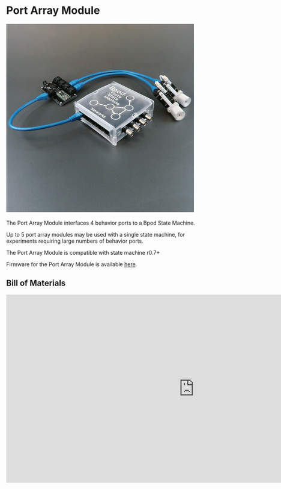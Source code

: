 # Port Array Module
<img src="../../images/port-array-module.png" alt="drawing" width="500"/><br><br>
The Port Array Module interfaces 4 behavior ports to a Bpod State Machine.

Up to 5 port array modules may be used with a single state machine, for experiments requiring large numbers of behavior ports.

The Port Array Module is compatible with state machine r0.7+

Firmware for the Port Array Module is available [here](https://github.com/sanworks/Bpod_PortArray_Firmware).

## Bill of Materials
<iframe width=1000 height=500 jsname="L5Fo6c" jscontroller="usmiIb" jsaction="rcuQ6b:WYd;" class="YMEQtf L6cTce-purZT L6cTce-pSzOP KfXz0b" sandbox="allow-scripts allow-popups allow-forms allow-same-origin allow-popups-to-escape-sandbox allow-downloads allow-modals" frameborder="0" aria-label="Spreadsheet, Port Array Module BOM" allowfullscreen="" src="https://docs.google.com/spreadsheets/d/1koG_JYqBlHM2BV03bhV4nlo765IEthSyIkxVXH9f-bA/htmlembed?authuser=0"></iframe>
